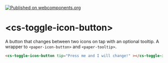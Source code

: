 [![Published on webcomponents.org](https://img.shields.io/badge/webcomponents.org-published-blue.svg)](https://www.webcomponents.org/element/csonnhalter/cs-scroll)
# \<cs-toggle-icon-button\>

A button that changes between two icons on tap with an optional tooltip. A wrapper to `<paper-icon-button>` and `<paper-tooltip>`.
<!---
```
<custom-element-demo>
  <template>
    <script src="../webcomponentsjs/webcomponents-lite.js"></script>
    <link rel="import" href="cs-toggle-icon-button.html">
    <next-code-block></next-code-block>
  </template>
</custom-element-demo>
```
-->
```html
<cs-toggle-icon-button tip="Press me and I will change!" ></cs-toggle-icon-button>
```